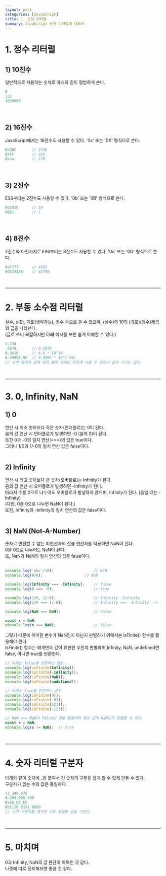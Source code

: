 ```yaml
---
layout: post
categories: [JavaScript]
title: 1. 숫자 리터럴
summary: JavaScript 숫자 리터럴에 대해서
---
```


# 1. 정수 리터럴

## 1) 10진수
일반적으로 사용하는 숫자로 아래와 같이 평범하게 쓴다.<br>
```js
0
123
1000000
```
<br>

## 2) 16진수
JavaScript에서는 16진수도 사용할 수 있다. '0x' 또는 '0X' 형식으로 쓴다.<br>
```js
0xABC		// 2748
0XFF		// 255
0xaa		// 170
```
<br>

## 3) 2진수
ES6부터는 2진수도 사용할 수 있다. '0b' 또는 '0B' 형식으로 쓴다.<br>
```js
0b1010		// 10
0B01		// 1
```
<br>

## 4) 8진수
2진수와 마찬가지로 ES6부터는 8진수도 사용할 수 있다. '0o' 또는 '0O' 형식으로 쓴다.<br>
```js
0o7777		// 4095
0O123456	// 42798
```
<br>

---

# 2. 부동 소수점 리터럴

실수, e(E), 기호(생략가능), 정수 순으로 쓸 수 있으며, (실수)와 10의 (기호)(정수)제곱의 곱을 나타낸다.<br>
(글로 쓰니 복잡하지만 아래 예시를 보면 쉽게 이해할 수 있다.)<br>
```js
1.234
.5678		// 0.5678
8.8e10		// 8.8 * 10^10
0.9999E-99	// 0.9999 * 10^(-99)
// 수의 형식과 값에 따라 출력 자체는 다르게 나올 수 있으나 값의 크기는 같다.
```
<br>

---

# 3. 0, Infinity, NaN

## 1) 0
연산 시 최소 숫자보다 작은 숫자(언더플로)는 0이 된다.<br> 
음의 값 연산 시 언더플로가 발생하면 -0 (음의 0)이 된다.<br>
또한 0과 -0의 일치 연산(===)의 값은 true이다.<br>
그러나 1/0과 1/-0의 일치 연산 값은 false이다.<br>
<br>

## 2) Infinity
연산 시 최고 숫자보다 큰 숫자(오버플로)는 Infinity가 된다.<br>
음의 값 연산 시 오버플로가 발생하면 -Infinity가 된다.<br>
따라서 수를 0으로 나누어도 오버플로가 발생하지 않으며, Infinity가 된다. (음일 떄는 -Infinity)<br>
(다만, 0을 0으로 나누면 NaN이 된다.)<br>
또한, Infinity와 -Infinity의 일치 연산의 값은 false이다.<br>
<br>

## 3) NaN (Not-A-Number)
숫자로 변환할 수 없는 피연산자의 산술 연산자를 적용하면 NaN이 된다.  
0을 0으로 나누어도 NaN이 된다.<br>
또, NaN과 NaN의 일치 연산의 값은 false이다.<br>
<br>

```js
console.log('abc'/10);					// NaN
console.log(0/0);					// NaN

console.log(Infinity === -Infinity);	// false
console.log(0 === -0);					// true

console.log(1/0, 1/-0);					// Infinity -Infinity
console.log(1/0 === 1/-0);				// Infinity === -Infinity --> false

console.log(NaN === NaN);				// false

const x = NaN;
console.log(x === NaN);					// false
```
그렇기 때문에 어떠한 변수가 NaN인지 아닌지 판별하기 위해서는 isFinite() 함수를 활용해야 한다.<br>
isFinite() 함수는 매개변수 값이 유한한 수인지 판별하며,Infinity, NaN, undefined면 false, 아니면 true를 반환한다.<br>
```js
// 아래는 false를 반환하는 경우
console.log(isFinite(Infinity));
console.log(isFinite(-Infinity));
console.log(isFinite(NaN));
console.log(isFinite(undefined));

// 아래는 true를 반환하는 경우
console.log(isFinite(0));
console.log(isFinite(-0));
console.log(isFinite(123));
console.log(isFinite(-123));

// NaN === NaN이 false인 것을 활용하여 변수 값이 NaN인지 판별할 수 있다.
const x = NaN;
console.log(x != NaN);	// true
```
<br>

---

# 4. 숫자 리터럴 구분자

아래와 같이 숫자에 _을 붙여서 긴 숫자의 구분을 쉽게 할 수 있게 만들 수 있다.<br>
구분자가 없는 수와 값은 동일하다.<br>

```js
12_345_678
0.999_999_999
0xAB_CD_EF
0b1110_0101_0000
// 긱긱 구분자를 제거한 수와 동일한 값을 가진다.
```
<br>

---

# 5. 마치며

0과 Infinity, NaN의 값 판단이 독특한 것 같다.<br>
나중에 따로 정리해보면 좋을 것 같다.<br>